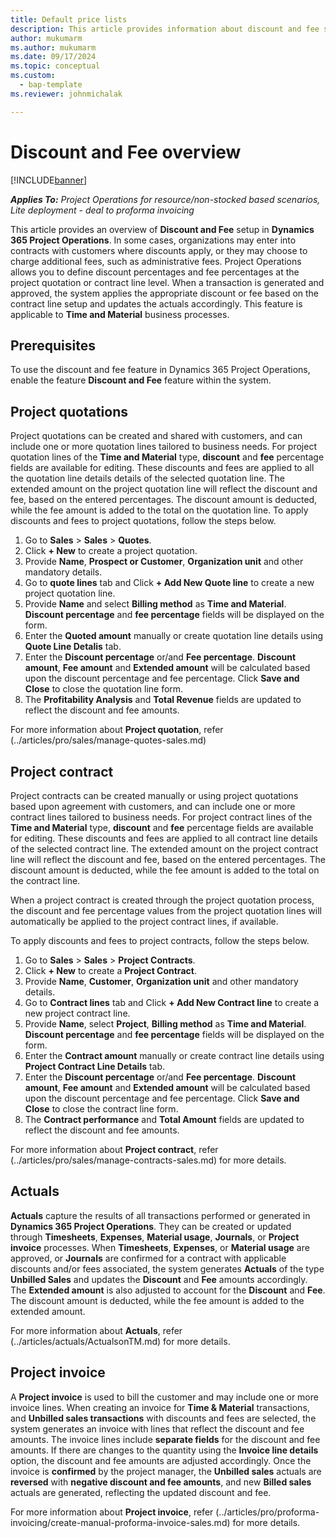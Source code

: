 ```yaml
---
title: Default price lists
description: This article provides information about discount and fee setup in Project Operations.
author: mukumarm
ms.author: mukumarm
ms.date: 09/17/2024
ms.topic: conceptual
ms.custom: 
  - bap-template
ms.reviewer: johnmichalak

---
```

# Discount and Fee overview

[!INCLUDE[banner](../../includes/banner.md)]

_**Applies To:** Project Operations for resource/non-stocked based scenarios, Lite deployment - deal to proforma invoicing_

This article provides an overview of **Discount and Fee** setup in **Dynamics 365 Project Operations**. In some cases, organizations may enter into contracts with customers where discounts apply, or they may choose to charge additional fees, such as administrative fees. Project Operations allows you to define discount percentages and fee percentages at the project quotation or contract line level. When a transaction is generated and approved, the system applies the appropriate discount or fee based on the contract line setup and updates the actuals accordingly. This feature is applicable to **Time and Material** business processes.

## Prerequisites
To use the discount and fee feature in Dynamics 365 Project Operations, enable the feature **Discount and Fee** feature within the system.

## Project quotations

Project quotations can be created and shared with customers, and can include one or more quotation lines tailored to business needs. For project quotation lines of the **Time and Material** type, **discount** and **fee** percentage fields are available for editing. These discounts and fees are applied to all the quotation line details details of the selected quotation line. The extended amount on the project quotation line will reflect the discount and fee, based on the entered percentages. The discount amount is deducted, while the fee amount is added to the total on the quotation line. To apply discounts and fees to project quotations, follow the steps below.

1. Go to **Sales** > **Sales** > **Quotes**.
2. Click **+ New** to create a project quotation.
3. Provide **Name**, **Prospect  or Customer**, **Organization unit** and other mandatory details.
4. Go to **quote lines** tab and Click **+ Add New Quote line** to create a new project quotation line.
5. Provide **Name** and select **Billing method** as **Time and Material**. **Discount percentage** and **fee percentage** fields will be displayed on the form.
6. Enter the **Quoted amount** manually or create quotation line details using **Quote Line Detalis** tab.
7. Enter the **Discount percentage** or/and **Fee percentage**. **Discount amount**, **Fee amount** and **Extended amount** will be calculated based upon the discount percentage and fee percentage. Click **Save and Close** to close the quotation line form.
8. The **Profitability Analysis** and **Total Revenue** fields are updated to reflect the discount and fee amounts.

For more information about **Project quotation**, refer (../articles/pro/sales/manage-quotes-sales.md)

## Project contract

Project contracts can be created manually or using project quotations based upon agreement with customers, and can include one or more contract lines tailored to business needs. For project contract lines of the **Time and Material** type, **discount** and **fee** percentage fields are available for editing. These discounts and fees are applied to all contract line details of the selected contract line. The extended amount on the project contract line will reflect the discount and fee, based on the entered percentages. The discount amount is deducted, while the fee amount is added to the total on the contract line. 

When a project contract is created through the project quotation process, the discount and fee percentage values from the project quotation lines will automatically be applied to the project contract lines, if available.

To apply discounts and fees to project contracts, follow the steps below.

1. Go to **Sales** > **Sales** > **Project Contracts**.
2. Click **+ New** to create a **Project Contract**.
3. Provide **Name**, **Customer**, **Organization unit** and other mandatory details.
4. Go to **Contract lines** tab and Click **+ Add New Contract line** to create a new project contract line.
5. Provide **Name**, select **Project**, **Billing method** as **Time and Material**. **Discount percentage** and **fee percentage** fields will be displayed on the form.
6. Enter the **Contract amount** manually or create contract line details using **Project Contract Line Details** tab.
7. Enter the **Discount percentage** or/and **Fee percentage**. **Discount amount**, **Fee amount** and **Extended amount** will be calculated based upon the discount percentage and fee percentage. Click **Save and Close** to close the contract line form.
8. The **Contract performance** and **Total Amount** fields are updated to reflect the discount and fee amounts.

For more information about **Project contract**, refer (../articles/pro/sales/manage-contracts-sales.md) for more details.

## Actuals

**Actuals** capture the results of all transactions performed or generated in **Dynamics 365 Project Operations**. They can be created or updated through **Timesheets**, **Expenses**, **Material usage**, **Journals**, or **Project invoice** processes. When **Timesheets**, **Expenses**, or **Material usage** are approved, or **Journals** are confirmed for a contract with applicable discounts and/or fees associated, the system generates **Actuals** of the type **Unbilled Sales** and updates the **Discount** and **Fee** amounts accordingly. The **Extended amount** is also adjusted to account for the **Discount** and **Fee**.  The discount amount is deducted, while the fee amount is added to the extended amount.

For more information about **Actuals**, refer (../articles/actuals/ActualsonTM.md) for more details.

## Project invoice

A **Project invoice** is used to bill the customer and may include one or more invoice lines. When creating an invoice for **Time & Material** transactions, and **Unbilled sales transactions** with discounts and fees are selected, the system generates an invoice with lines that reflect the discount and fee amounts. The invoice lines include **separate fields** for the discount and fee amounts. If there are changes to the quantity using the **Invoice line details** option, the discount and fee amounts are adjusted accordingly. Once the invoice is **confirmed** by the project manager, the **Unbilled sales** actuals are **reversed** with **negative discount and fee amounts**, and new **Billed sales** actuals are generated, reflecting the updated discount and fee.

For more information about **Project invoice**, refer (../articles/pro/proforma-invoicing/create-manual-proforma-invoice-sales.md) for more details.
